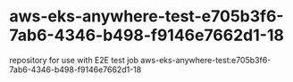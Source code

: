 # aws-eks-anywhere-test-e705b3f6-7ab6-4346-b498-f9146e7662d1-18
repository for use with E2E test job aws-eks-anywhere-test:e705b3f6-7ab6-4346-b498-f9146e7662d1-18
